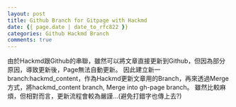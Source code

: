 ```yaml
---
layout: post
title: Github Branch for Gitpage with Hackmd
date: {{ page.date | date_to_rfc822 }}
categories: Github Hackmd Branch
comments: true
---
```

由於Hackmd跟Github的串聯，雖然可以將文章直接更新到Github，但因為部分原因，導致更新後，Page無法自動更新。
因此建立新一branch:hackmd_content，作為Hackmd更新文章用的Branch，再來透過Merge方式，將hackmd_content branch, Merge into gh-page branch。
雖然比較麻煩，但相對而言，更新流程會較為嚴謹...(避免打錯字也傳上去?)
 